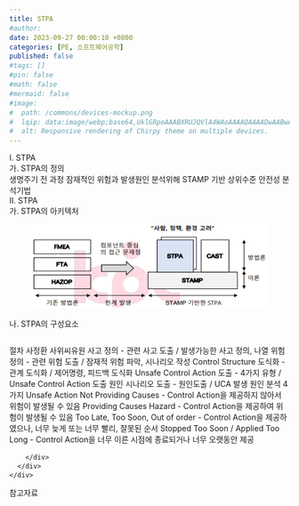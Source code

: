 ```yaml
---
title: STPA
#author: 
date: 2023-09-27 00:00:10 +0800
categories: [PE, 소프트웨어공학]
published: false
#tags: []
#pin: false
#math: false
#mermaid: false
#image:
#  path: /commons/devices-mockup.png
#  lqip: data:image/webp;base64,UklGRpoAAABXRUJQVlA4WAoAAAAQAAAADwAABwAAQUxQSDIAAAARL0AmbZurmr57yyIiqE8oiG0bejIYEQTgqiDA9vqnsUSI6H+oAERp2HZ65qP/VIAWAFZQOCBCAAAA8AEAnQEqEAAIAAVAfCWkAALp8sF8rgRgAP7o9FDvMCkMde9PK7euH5M1m6VWoDXf2FkP3BqV0ZYbO6NA/VFIAAAA
#  alt: Responsive rendering of Chirpy theme on multiple devices.
---
```


<div class="post-wrap">
  <div class="para">
    <div class="para-title">
      I. STPA
    </div>
    <div class="para-cntnt">
      <div class="para">
        <div class="para-title">
          가. STPA의 정의
        </div>
        <div class="para-cntnt">
            생명주기 전 과정 잠재적인 위험과 발생원인 분석위해 STAMP 기반 상위수준 안전성 분석기법
        </div>
      </div>
    </div>
  </div>
  
  <div class="para">
    <div class="para-title">
      II. STPA
    </div>
    <div class="para-cntnt">
      <div class="para">
        <div class="para-title">
          가. STPA의 아키텍처
        </div>
        <div class="para-cntnt">
          <figure class="post-figure">
            <img src="/assets/img/posts/STPA.png" alt="STPA">
<!--            <figcaption>Source: Unveiling the Metaverse: Exploring Emerging Trends, Multifaceted Perspectives, and Future Challenges</figcaption>-->
          </figure>
        </div>
      </div>
      <div class="para">
        <div class="para-title">
          나. STPA의 구성요소
        </div>
        <div class="para-cntnt">
          <table class="post-table">
          </table>
          절차 사정환 사위씨유원
  사고 정의 - 관련 사고 도출 / 발생가능한 사고 정의, 나열
  위험 정의 - 관련 위험 도출 / 잠재적 위험 파악, 시나리오 작성
  Control Structure 도식화 - 관계 도식화 / 제어명령, 피드백 도식화
  Unsafe Control Action 도출 - 4가지 유형 / Unsafe Control Action 도출 
  원인 시나리오 도출 - 원인도출 / UCA 발생 원인 분석
4가지 Unsafe Action
  Not Providing Causes - Control Action을 제공하지 않아서 위험이 발생될 수 있음
  Providing Causes Hazard - Control Action을 제공하여 위험이 발생될 수 있음
  Too Late, Too Soon, Out of order - Control Action을 제공하였으나, 너무 늦게 또는 너무 빨리, 잘못된 순서
  Stopped Too Soon / Applied Too Long - Control Action을 너무 이른 시점에 종료되거나 너무 오랫동안 제공

        </div>
      </div>
    </div>
  </div>

  <div class="refr-wrap">
    <div class="refr-title">
        참고자료
    </div>
    <ol class="refr-list">
    <!--    <li>(나현식, 최대선) <a target="_blank" href="https://scienceon.kisti.re.kr/commons/util/originalView.do?cn=JAKO202225948430499&oCn=JAKO202225948430499&dbt=JAKO&journal=NJOU00291864">메타버스 보안 위협 요소 및 대응 방안 검토</a></li>-->
    <!--    <li>(M. Uddin, S. Manickam, H. Ullah, M. Obaidat and A. Dandoush) <a target="_blank" href="https://ieeexplore.ieee.org/abstract/document/10138386">Unveiling the Metaverse: Exploring Emerging Trends, Multifaceted Perspectives, and Future Challenges</a></li>-->
    </ol>
  </div>
</div>
